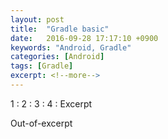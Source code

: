 ```yaml
---
layout: post
title:  "Gradle basic"
date:   2016-09-28 17:17:10 +0900
keywords: "Android, Gradle"
categories: [Android]
tags: [Gradle]
excerpt: <!--more-->
---
```


1 :
2 :
3 :
4 : Excerpt
<!--more-->
Out-of-excerpt



